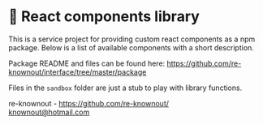 # 🧱 React components library

This is a service project for providing custom react components as a npm package. Below is a list of available
components with a short description.

Package README and files can be found here:
https://github.com/re-knownout/interface/tree/master/package

Files in the `sandbox` folder are just a stub to play with library functions.

re-knownout - https://github.com/re-knownout/
<br>knownout@hotmail.com
